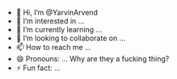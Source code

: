 - 👋 Hi, I’m @YarvinArvend 
- 👀 I’m interested in ...
- 🌱 I’m currently learning ...
- 💞️ I’m looking to collaborate on ...
- 📫 How to reach me ...
- 😄 Pronouns: ... Why are they a fucking thing?
- ⚡ Fun fact: ...

<!---
YarvinArvend/YarvinArvend is a ✨ special ✨ repository because its `README.md` (this file) appears on your GitHub profile.
You can click the Preview link to take a look at your changes.
--->
